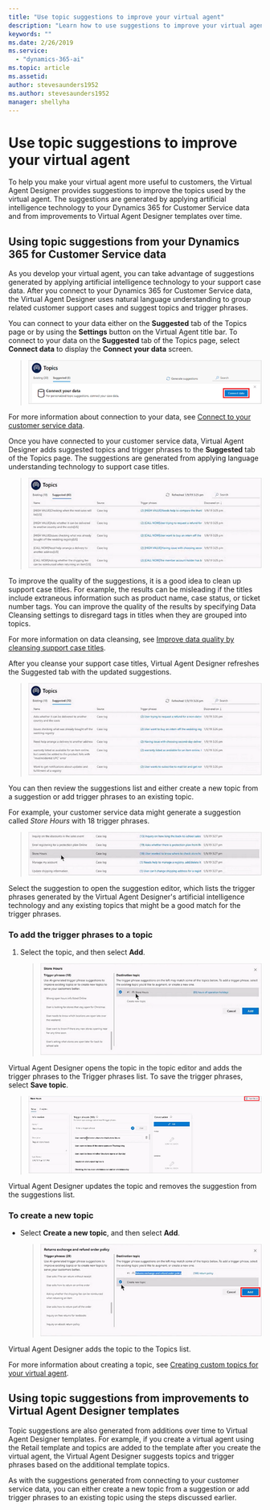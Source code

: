 ```yaml
---
title: "Use topic suggestions to improve your virtual agent"
description: "Learn how to use suggestions to improve your virtual agent."
keywords: ""
ms.date: 2/26/2019
ms.service:
  - "dynamics-365-ai"
ms.topic: article
ms.assetid: 
author: stevesaunders1952
ms.author: stevesaunders1952
manager: shellyha
---
```


# Use topic suggestions to improve your virtual agent

To help you make your virtual agent more useful to customers, the Virtual Agent Designer provides suggestions to improve the topics used by the virtual agent. The suggestions are generated by applying artificial intelligence technology to your Dynamics 365 for Customer Service data and from improvements to Virtual Agent Designer templates over time.

## Using topic suggestions from your Dynamics 365 for Customer Service data

As you develop your virtual agent, you can take advantage of suggestions generated by applying artificial intelligence technology to your support case data. After you connect to your Dynamics 365 for Customer Service data, the Virtual Agent Designer uses natural language understanding to group related customer support cases and suggest topics and trigger phrases.

You can connect to your data either on the **Suggested** tab of the Topics page or by using the **Settings** button on the Virtual Agent title bar. To connect to your data on the **Suggested** tab of the Topics page, select **Connect data** to display the **Connect your data** screen.

   > ![Connect Suggested tab](media/connect-suggestions.png)

For more information about connection to your data, see [Connect to your customer service data](how-to-connect-data.md).

Once you have connected to your customer service data, Virtual Agent Designer adds suggested topics and trigger phrases to the **Suggested** tab of the Topics page. The suggestions are generated from applying language understanding technology to support case titles.

   > ![Suggested topics](media/suggested-topics.png)

To improve the quality of the suggestions, it is a good idea to clean up support case titles. For example, the results can be misleading if the titles include extraneous information such as product name, case status, or ticket number tags. You can improve the quality of the results by specifying Data Cleansing settings to disregard tags in titles when they are grouped into topics.

For more information on data cleansing, see [Improve data quality by cleansing support case titles](how-to-cleanse-data.md).

After you cleanse your support case titles, Virtual Agent Designer refreshes the Suggested tab with the updated suggestions.

   > ![Cleansed topics](media/cleansed-topics.png)

You can then review the suggestions list and either create a new topic from a suggestion or add trigger phrases to an existing topic.

For example, your customer service data might generate a suggestion called *Store Hours* with 18 trigger phrases.

   > ![Store hours suggestion](media/store-suggestion.png)

Select the suggestion to open the suggestion editor, which lists the trigger phrases generated by the Virtual Agent Designer's artificial intelligence technology and any existing topics that might be a good match for the trigger phrases.

### To add the trigger phrases to a topic

1. Select the topic, and then select **Add**.

   > ![Add trigger phrases](media/add-triggers.png)

Virtual Agent Designer opens the topic in the topic editor and adds the trigger phrases to the Trigger phrases list. To save the trigger phrases, select **Save topic**.

   > ![Save topic](media/save-phrases.png)

Virtual Agent Designer updates the topic and removes the suggestion from the suggestions list.

### To create a new topic

* Select **Create a new topic**, and then select **Add**.

   > ![Create new topic](media/destination-topic.png)

Virtual Agent Designer adds the topic to the Topics list.

For more information about creating a topic, see [Creating custom topics for your virtual agent](getting-started-create-topics.md).

## Using topic suggestions from improvements to Virtual Agent Designer templates

Topic suggestions are also generated from additions over time to Virtual Agent Designer templates. For example, if you create a virtual agent using the Retail template and topics are added to the template after you create the virtual agent, the Virtual Agent Designer suggests topics and trigger phrases based on the additional template topics.

As with the suggestions generated from connecting to your customer service data, you can either create a new topic from a suggestion or add trigger phrases to an existing topic using the steps discussed earlier.
